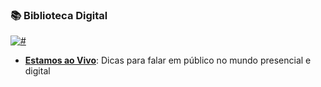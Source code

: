 ### 📚 Biblioteca Digital 

[![#](https://img.shields.io/badge/licence-CC--BY--4.0-blue.svg?style=flat)](#) 

- **[Estamos ao Vivo](eBook%20-%20ESTAMOS%20AO%20VIVO.pdf)**: Dicas para falar em público no mundo presencial e digital
